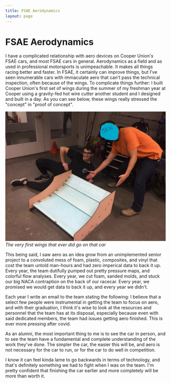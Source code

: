```yaml
---
title: FSAE Aerodynamics
layout: page
---
```

# FSAE Aerodynamics

I have a complicated relationship with aero devices on Cooper Union's FSAE cars, and most FSAE cars in general. Aerodynamics as a field and as used in professional motorsports is unimpeachable. It makes all things racing better and faster. In FSAE, it certainly can improve things, but I've seen innumerable cars with immaculate aero that can't pass the technical inspection, often because of the wings. To complicate things further: I built Cooper Union's first set of wings during the summer of my freshman year at Cooper using a gravity-fed hot wire cutter another student and I designed and built in a day. As you can see below, these wings really stressed the "concept" in "proof of concept".

![A picture of Simon lying next to the wings described above. The wings are blue and sanwiched between plywood end plates. Ben is leaning over them pointing. His face is obscured for privacy and "BEN" is written over it](/docs/assets/wings_v1.jpg)
*The very first wings that ever did go on that car*

This being said, I saw aero as an idea grow from an unimplemented senior project to a convoluted mess of foam, plastic, composites, and vinyl that cost the team untold man-hours and had zero imperical data to back it up. Every year, the team dutifully pumped out pretty pressure maps, and colorful flow analyses. Every year, we cut foam, sanded molds, and stuck our big NACA contraption on the back of our racecar. Every year, we promised we would get data to back it up, and every year we didn't. <!--until now haha, ty Aidan-->

Each year I write an email to the team stating the following: I believe that a select few people were instrumental in getting the team to focus on aero, and with their graduation, I think it's wise to look at the resources and personnel that the team has at its disposal, especially because even with said dedicated members, the team had issues getting aero finished. This is ever more pressing after covid.

As an alumni, the most important thing to me is to see the car in person, and to see the team have a fundamental and complete understanding of the work they've done. The simpler the car, the easier this will be, and aero is not necessary for the car to run, or for the car to do well in competition.

I know it can feel kinda lame to go backwards in terms of technology, and that's definitely something we had to fight when I was on the team. I'm pretty confident that finishing the car earlier and more completely will be more than worth it.